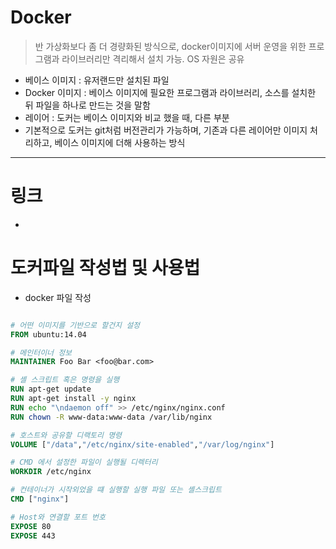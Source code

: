 # Docker

> 반 가상화보다 좀 더 경량화된 방식으로, docker이미지에 서버 운영을 위한 프로그램과 라이브러리만 격리해서 설치 가능. OS 자원은 공유

- 베이스 이미지 : 유저랜드만 설치된 파일
- Docker 이미지 : 베이스 이미지에 필요한 프로그램과 라이브러리, 소스를 설치한 뒤 파일을 하나로 만드는 것을 말함
- 레이어 : 도커는 베이스 이미지와 비교 했을 때, 다른 부분
- 기본적으로 도커는 git처럼 버전관리가 가능하며, 기존과 다른 레이어만 이미지 처리하고, 베이스 이미지에 더해 사용하는 방식

---

# 링크

- [](https://github.com/banziha104/DockerExample/tree/master/markdown/fcmarkdown)


# 도커파일 작성법 및 사용법

- docker 파일 작성 

```dockerfile

# 어떤 이미지를 기반으로 할건지 설정
FROM ubuntu:14.04

# 메인터이너 정보
MAINTAINER Foo Bar <foo@bar.com>

# 셸 스크립트 혹은 명령을 실행
RUN apt-get update
RUN apt-get install -y nginx
RUN echo "\ndaemon off" >> /etc/nginx/nginx.conf
RUN chown -R www-data:www-data /var/lib/nginx

# 호스트와 공유할 디랙토리 명령
VOLUME ["/data","/etc/nginx/site-enabled","/var/log/nginx"]

# CMD 에서 설정한 파일이 실행될 디렉터리
WORKDIR /etc/nginx

# 컨테이너가 시작외었을 떄 실행할 실행 파일 또는 셸스크립트
CMD ["nginx"]

# Host와 연결할 포트 번호
EXPOSE 80
EXPOSE 443
```